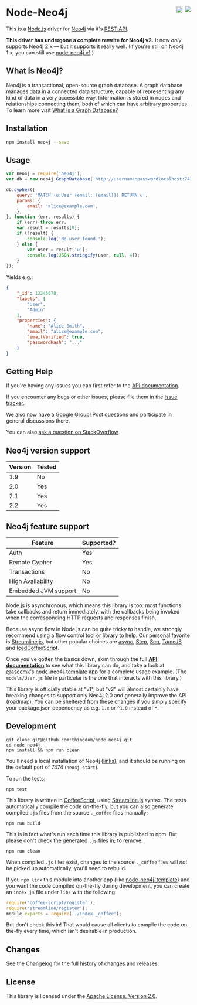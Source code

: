 <!--
Possible badges:

[![Build Status](https://travis-ci.org/thingdom/node-neo4j.svg?branch=master)](https://travis-ci.org/thingdom/node-neo4j)

[![npm version](https://badge.fury.io/js/neo4j.svg)](http://badge.fury.io/js/neo4j)

[![NPM](https://nodei.co/npm/neo4j.png?compact=true)](https://nodei.co/npm/neo4j/)

We choose to use the first two, but we write them as HTML so that we can inline
and `float: right` them in the Node-Neo4j header. (Admittedly, yucky markup.)
-->

# Node-Neo4j <a href="https://travis-ci.org/thingdom/node-neo4j" style="float: right; margin-left: 0.25em;"><img src="https://travis-ci.org/thingdom/node-neo4j.png?branch=master"/></a> <a href="http://badge.fury.io/js/neo4j" style="float: right;"><img src="https://badge.fury.io/js/neo4j.svg" alt="npm version" height="18"></a>

This is a [Node.js][node.js] driver for [Neo4j][neo4j] via it's [REST API][neo4j-rest-api].

**This driver has undergone a complete rewrite for Neo4j v2.**
It now *only* supports Neo4j 2.x — but it supports it really well.
(If you're still on Neo4j 1.x, you can still use
[node-neo4j v1](https://github.com/thingdom/node-neo4j/tree/v1).)

## What is Neo4j?

Neo4j is a transactional, open-source graph database.  A graph database manages data in a connected data structure, capable of  representing any kind of data in a very accessible way.  Information is stored in nodes and relationships connecting them, both of which can have arbitrary properties.  To learn more visit [What is a Graph Database?][what-is-a-graph-database]


<!-- TODO: E.g. "Take a look at the instructions below,
then read the full [API docs](./docs) for details?" -->

<!-- TODO: Mention goals of driver? E.g. comprehensive, robust.
Similarly, mention used in production by FiftyThree? -->


## Installation

```sh
npm install neo4j --save
```

## Usage

```js
var neo4j = require('neo4j');
var db = new neo4j.GraphDatabase('http://username:passwordlocalhost:7474');

db.cypher({
    query: 'MATCH (u:User {email: {email}}) RETURN u',
    params: {
        email: 'alice@example.com',
    },
}, function (err, results) {
    if (err) throw err;
    var result = results[0];
    if (!result) {
        console.log('No user found.');
    } else {
        var user = result['u'];
        console.log(JSON.stringify(user, null, 4));
    }
});
```

Yields e.g.:

```json
{
    "_id": 12345678,
    "labels": [
        "User",
        "Admin"
    ],
    "properties": {
        "name": "Alice Smith",
        "email": "alice@example.com",
        "emailVerified": true,
        "passwordHash": "..."
    }
}
```

## Getting Help

If you're having any issues you can first refer to the [API documentation][api-docs].

If you encounter any bugs or other issues, please file them in the
[issue tracker][issue-tracker].

We also now have a [Google Group][google-group]!
Post questions and participate in general discussions there.

You can also [ask a question on StackOverflow][stackoverflow-ask]


## Neo4j version support

| **Version** | **Tested**  |
|-------------|-------------|
| 1.9         |   No        |
| 2.0         |   Yes       |
| 2.1         |   Yes       |
| 2.2         |   Yes       |

## Neo4j feature support

| **Feature**          | **Supported?** |
|----------------------|----------------|
| Auth                 |  Yes           |
| Remote Cypher        |  Yes           |
| Transactions         |  No            |
| High Availability    |  No            |
| Embedded JVM support |  No            |


<!-- TODO: Update the below. -->

Node.js is asynchronous, which means this library is too: most functions take
callbacks and return immediately, with the callbacks being invoked when the
corresponding HTTP requests and responses finish.

Because async flow in Node.js can be quite tricky to handle, we
strongly recommend using a flow control tool or library to help.
Our personal favorite is [Streamline.js][], but other popular choices are
[async](https://github.com/caolan/async),
[Step](https://github.com/creationix/step),
[Seq](https://github.com/substack/node-seq), [TameJS](http://tamejs.org/) and
[IcedCoffeeScript](http://maxtaco.github.com/coffee-script/).

Once you've gotten the basics down, skim through the full
**[API documentation][api-docs]** to see what this library can do, and take a
look at [@aseemk][aseemk]'s [node-neo4j-template][] app for a complete usage
example. (The `models/User.js` file in particular is the one that interacts
with this library.)

This library is officially stable at "v1", but "v2" will almost certainly have
breaking changes to support only Neo4j 2.0 and generally improve the API
([roadmap][]). You can be sheltered from these changes if you simply specify
your package.json dependency as e.g. `1.x` or `^1.0` instead of `*`.

[Roadmap]: https://github.com/thingdom/node-neo4j/wiki/Roadmap


## Development

    git clone git@github.com:thingdom/node-neo4j.git
    cd node-neo4j
    npm install && npm run clean

You'll need a local installation of Neo4j ([links](http://neo4j.org/download)),
and it should be running on the default port of 7474 (`neo4j start`).

To run the tests:

    npm test

This library is written in [CoffeeScript][], using [Streamline.js][] syntax.
The tests automatically compile the code on-the-fly, but you can also generate
compiled `.js` files from the source `._coffee` files manually:

    npm run build

This is in fact what's run each time this library is published to npm.
But please don't check the generated `.js` files in; to remove:

    npm run clean

When compiled `.js` files exist, changes to the source `._coffee` files will
*not* be picked up automatically; you'll need to rebuild.

If you `npm link` this module into another app (like [node-neo4j-template][])
and you want the code compiled on-the-fly during development, you can create
an `index.js` file under `lib/` with the following:

```js
require('coffee-script/register');
require('streamline/register');
module.exports = require('./index._coffee');
```

But don't check this in! That would cause all clients to compile the code
on-the-fly every time, which isn't desirable in production.


## Changes

See the [Changelog][changelog] for the full history of changes and releases.


## License

This library is licensed under the [Apache License, Version 2.0][license].



[neo4j]: http://neo4j.org/
[what-is-a-graph-database]: http://neo4j.com/developer/graph-database/
[node.js]: http://nodejs.org/
[neo4j-rest-api]: http://docs.neo4j.org/chunked/stable/rest-api.html

[api-docs]: http://coffeedoc.info/github/thingdom/node-neo4j/master/
[aseemk]: https://github.com/aseemk
[node-neo4j-template]: https://github.com/aseemk/node-neo4j-template
[semver]: http://semver.org/

[coffeescript]: http://coffeescript.org/
[streamline.js]: https://github.com/Sage/streamlinejs

[changelog]: CHANGELOG.md
[issue-tracker]: https://github.com/thingdom/node-neo4j/issues
[license]: http://www.apache.org/licenses/LICENSE-2.0.html
[google-group]: https://groups.google.com/group/node-neo4j

[stackoverflow-ask]: http://stackoverflow.com/questions/ask?tags=node.js,neo4j,thingdom
